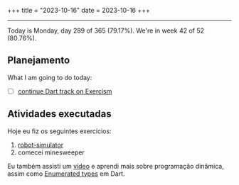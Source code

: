 +++
title = "2023-10-16"
date = 2023-10-16
+++

---

Today is Monday, day 289 of 365 (79.17%). We're in week 42 of 52 (80.76%). 

## Planejamento

What I am going to do today: 

- [ ] [continue Dart track on Exercism](https://exercism.org/tracks/dart)

## Atividades executadas

Hoje eu fiz os seguintes exercícios:
1. [robot-simulator](https://github.com/LuCCoelho/Exercism-Solutions/tree/main/dart/robot-simulator)
2. comecei minesweeper

Eu também assisti um [vídeo](https://www.youtube.com/watch?v=oBt53YbR9Kk) e aprendi mais sobre programação dinâmica, assim como [Enumerated types](https://dart.dev/language/enums) em Dart.